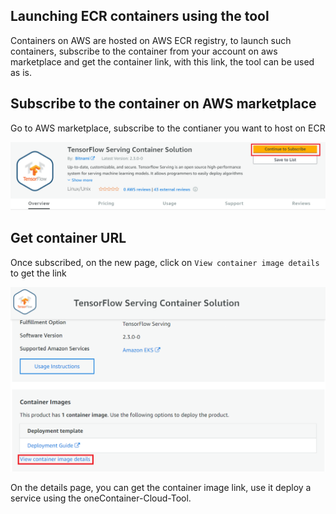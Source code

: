 ## Launching ECR containers using the tool


Containers on AWS are hosted on AWS ECR registry, to launch such containers, subscribe to the container from your account on aws marketplace and get the container link, with this link, the tool can be used as is.


## Subscribe to the container on AWS marketplace

Go to AWS marketplace, subscribe to the contianer you want to host on ECR

<img src="images/aws_container_subscribe.png" alt="AWS marketplace link for a container" width="700"/>



## Get container URL

Once subscribed, on the new page, click on  `View container image details` to get the link

<img src="images/aws_container_details.png" alt="get image details" width="700"/>


On the details page, you can get the container image link, use it deploy a service using the oneContainer-Cloud-Tool.

